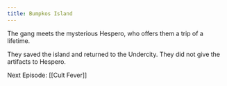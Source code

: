 ```yaml
---
title: Bumpkos Island
---
```

The gang meets the mysterious Hespero, who offers them a trip of a lifetime. 

They saved the island and returned to the Undercity. They did not give the artifacts to Hespero.

Next Episode: [[Cult Fever]]
